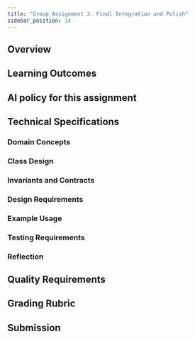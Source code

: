```yaml
---
title: "Group Assignment 3: Final Integration and Polish"
sidebar_position: 14
---
```


## Overview

## Learning Outcomes

## AI policy for this assignment

## Technical Specifications

### Domain Concepts

### Class Design

### Invariants and Contracts

### Design Requirements

### Example Usage

### Testing Requirements

### Reflection

## Quality Requirements

## Grading Rubric

## Submission

